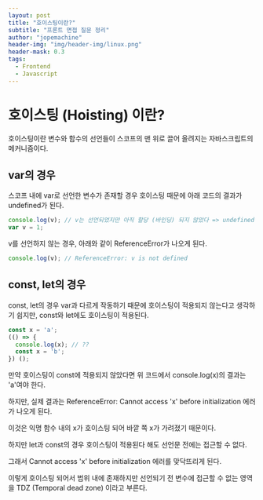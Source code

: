 ```yaml
---
layout: post
title: "호이스팅이란?"
subtitle: "프론트 면접 질문 정리"
author: "jopemachine"
header-img: "img/header-img/linux.png"
header-mask: 0.3
tags:
  - Frontend
  - Javascript
---
```


# 호이스팅 (Hoisting) 이란?

호이스팅이란 변수와 함수의 선언들이 스코프의 맨 위로 끌어 올려지는 자바스크립트의 메커니즘이다.

## var의 경우

스코프 내에 var로 선언한 변수가 존재할 경우 호이스팅 때문에 아래 코드의 결과가 undefined가 된다.

```jsx
console.log(v); // v는 선언되었지만 아직 할당 (바인딩) 되지 않았다 => undefined
var v = 1;
```

v를 선언하지 않는 경우, 아래와 같이 ReferenceError가 나오게 된다.

```jsx
console.log(v); // ReferenceError: v is not defined
```

## const, let의 경우

const, let의 경우 var과 다르게 작동하기 때문에 호이스팅이 적용되지 않는다고 생각하기 쉽지만, const와 let에도 호이스팅이 적용된다.

```jsx
const x = 'a';
(() => {
  console.log(x); // ??
  const x = 'b';
}) ();
```

만약 호이스팅이 const에 적용되지 않았다면 위 코드에서 console.log(x)의 결과는 'a'여야 한다.

하지만, 실제 결과는 ReferenceError: Cannot access 'x' before initialization 에러가 나오게 된다.

이것은 익명 함수 내의 x가 호이스팅 되어 바깥 쪽 x가 가려졌기 때문이다.

하지만 let과 const의 경우 호이스팅이 적용된다 해도 선언문 전에는 접근할 수 없다.

그래서 Cannot access 'x' before initialization 에러를 맞닥뜨리게 된다.

이렇게 호이스팅 되어서 범위 내에 존재하지만 선언되기 전 변수에 접근할 수 없는 영역을 TDZ (Temporal dead zone) 이라고 부른다.